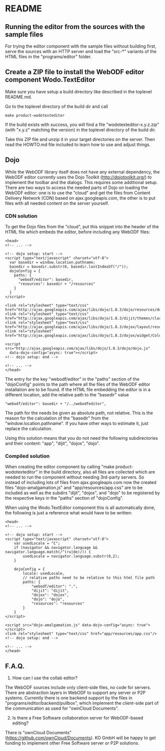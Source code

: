 # README

## Running the editor from the sources with the sample files

For trying the editor component with the sample files without building first,
serve the sources with an HTTP server and load the "src-*" variants of the HTML files in the "programs/editor" folder.


## Create a ZIP file to install the WebODF editor component Wodo.TextEditor

Make sure you have setup a build directory like described in the toplevel README.md.

Go to the toplevel directory of the build dir and call

    make product-wodotexteditor

If the build exists with success, you will find a file "wodotexteditor-x.y.z.zip"
(with "x.y.z" matching the version) in the toplevel directory of the build dir.

Take this ZIP file and unzip it in your target directories on the server.
Then read the HOWTO.md file included to learn how to use and adjust things.


## Dojo

While the WebODF library itself does not have any external dependency, the WebODF editor currently uses the Dojo Toolkit (http://dojotoolkit.org/)
to implement the toolbar and the dialogs. This requires some additional setup. There are two ways to access the needed parts of Dojo on loading the WebODF editor:
one is to use the "cloud" and get the files from Content Delivery Network (CDN) based on ajax.googleapis.com, the other is to put files with all needed content
on the server yourself.

### CDN solution

To get the Dojo files from the "cloud", put this snippet into the header of the HTML file which embeds the editor, before including any WebODF files:

    <head>
    <!-- ... -->

    <!-- dojo setup: start -->
    <script type="text/javascript" charset="utf-8">
      var basedir = window.location.pathname;
      basedir = basedir.substr(0, basedir.lastIndexOf("/"));
      dojoConfig = {
        paths: {
          "webodf/editor": basedir,
          "resources": basedir + "/resources"
        }
      }
    </script>

    <link rel="stylesheet" type="text/css"
    href="http://ajax.googleapis.com/ajax/libs/dojo/1.8.3/dojo/resources/dojo.css"/>
    <link rel="stylesheet" type="text/css"
    href="http://ajax.googleapis.com/ajax/libs/dojo/1.8.3/dijit/themes/claro/claro.css"/>
    <link rel="stylesheet" type="text/css"
    href="http://ajax.googleapis.com/ajax/libs/dojo/1.8.3/dojox/layout/resources/ExpandoPane.css"/>
    <link rel="stylesheet"
    href="http://ajax.googleapis.com/ajax/libs/dojo/1.8.3/dojox/widget/ColorPicker/ColorPicker.css"/>

    <script src="http://ajax.googleapis.com/ajax/libs/dojo/1.8.3/dojo/dojo.js"
      data-dojo-config="async: true"></script>
    <!-- dojo setup: end -->

    <!-- ... -->
    </head>

The entry for the key "webodf/editor" in the "paths" section of the "dojoConfig" points to the path where all the files of the WebODF editor installation are to be found.
If the HTML file embedding the editor is in a different location, add the relative path to the "basedir" value

    "webodf/editor": basedir + "/../webodfeditor",

The path for the  needs be given as absolute path, not relative. This is the reason for the calculation of the "basedir" from the "window.location.pathname".
If you have other ways to estimate it, just replace the calculation.

Using this solution means that you do not need the following subdirectories and their content: "app", "dijit", "dojox", "dojo".


### Compiled solution

When creating the editor component by calling "make product-wodotexteditor" in the build directory, also all files are collected which are needed to run the component
without needing 3rd-party servers. So instead of including lots of files from ajax.googleapis.com now the created files "dojo-amalgamation.js" and "app/resources/app.css"
are to be included as well as the subdirs "dijit", "dojox", and "dojo" to be registered by the respective keys in the "paths" section of "dojoConfig".

When using the Wodo.TextEditor component this is all automatically done, the following is just a reference what would have to be written:

    <head>
    <!-- ... -->

    <!-- dojo setup: start -->
    <script type="text/javascript" charset="utf-8">
        var usedLocale = "C";
        if (navigator && navigator.language && navigator.language.match(/^(ru|de)/)) {
            usedLocale = navigator.language.substr(0,2);
        }

        dojoConfig = {
            locale: usedLocale,
            // relative paths need to be relative to this html file path
            paths: {
                "webodf/editor": ".",
                "dijit": "dijit",
                "dojox": "dojox",
                "dojo": "dojo",
                "resources": "resources"
            }
        }
    </script>

    <script src="dojo-amalgamation.js" data-dojo-config="async: true"></script>
    <link rel="stylesheet" type="text/css" href="app/resources/app.css"/>
    <!-- dojo setup: end -->

    <!-- ... -->
    </head>

## F.A.Q.

1. How can I use the collab editor?

 The WebODF sources include only client-side files, no code for servers. There are abstraction layers in WebODF to support any server or P2P systems.
 Currently there is one backend support by the files in "programs/editor/backend/pullbox", which implement the client-side part of
 the communication as used for "ownCloud Documents".

2. Is there a Free Software collaboration server for WebODF-based editing?

 There is "ownCloud Documents" (https://github.com/ownCloud/Documents).
 KO GmbH will be happy to get funding to implement other Free Software server or P2P solutions.
